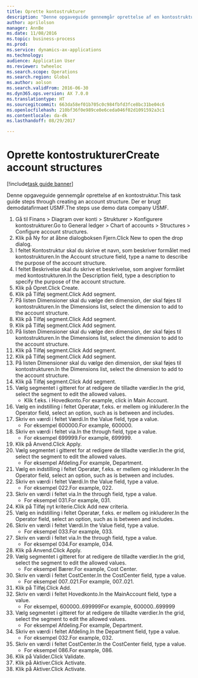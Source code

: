 ```yaml
--- 
title: Oprette kontostrukturer
description: "Denne opgaveguide gennemgår oprettelse af en kontostruktur."
author: aprilolson
manager: AnnBe
ms.date: 11/08/2016
ms.topic: business-process
ms.prod: 
ms.service: dynamics-ax-applications
ms.technology: 
audience: Application User
ms.reviewer: twheeloc
ms.search.scope: Operations
ms.search.region: Global
ms.author: aolson
ms.search.validFrom: 2016-06-30
ms.dyn365.ops.version: AX 7.0.0
ms.translationtype: HT
ms.sourcegitcommit: 663da58ef01b705c0c984fbfd3fce8bc31be04c6
ms.openlocfilehash: 210bf36f0e989ce0e6ceda046f02d1091592a3c1
ms.contentlocale: da-dk
ms.lasthandoff: 08/29/2017

---
```

# <a name="create-account-structures"></a><span data-ttu-id="4c688-103">Oprette kontostrukturer</span><span class="sxs-lookup"><span data-stu-id="4c688-103">Create account structures</span></span>

[!include[task guide banner](../../includes/task-guide-banner.md)]

<span data-ttu-id="4c688-104">Denne opgaveguide gennemgår oprettelse af en kontostruktur.</span><span class="sxs-lookup"><span data-stu-id="4c688-104">This task guide steps through creating an account structure.</span></span> <span data-ttu-id="4c688-105">Der er brugt demodatafirmaet USMF.</span><span class="sxs-lookup"><span data-stu-id="4c688-105">The steps use demo data company USMF.</span></span>

1. <span data-ttu-id="4c688-106">Gå til Finans > Diagram over konti > Strukturer > Konfigurere kontostrukturer.</span><span class="sxs-lookup"><span data-stu-id="4c688-106">Go to General ledger > Chart of accounts > Structures > Configure account structures.</span></span>
2. <span data-ttu-id="4c688-107">Klik på Ny for at åbne dialogboksen Fjern.</span><span class="sxs-lookup"><span data-stu-id="4c688-107">Click New to open the drop dialog.</span></span>
3. <span data-ttu-id="4c688-108">I feltet Kontostruktur skal du skrive et navn, som beskriver formålet med kontostrukturen.</span><span class="sxs-lookup"><span data-stu-id="4c688-108">In the Account structure field, type a name to describe the purpose of the account structure.</span></span>
4. <span data-ttu-id="4c688-109">I feltet Beskrivelse skal du skrive et beskrivelse, som angiver formålet med kontostrukturen.</span><span class="sxs-lookup"><span data-stu-id="4c688-109">In the Description field, type a description to specify the purpose of the account structure.</span></span>
5. <span data-ttu-id="4c688-110">Klik på Opret.</span><span class="sxs-lookup"><span data-stu-id="4c688-110">Click Create.</span></span>
6. <span data-ttu-id="4c688-111">Klik på Tilføj segment.</span><span class="sxs-lookup"><span data-stu-id="4c688-111">Click Add segment.</span></span>
7. <span data-ttu-id="4c688-112">På listen Dimensioner skal du vælge den dimension, der skal føjes til kontostrukturen.</span><span class="sxs-lookup"><span data-stu-id="4c688-112">In the Dimensions list, select the dimension to add to the account structure.</span></span>
8. <span data-ttu-id="4c688-113">Klik på Tilføj segment.</span><span class="sxs-lookup"><span data-stu-id="4c688-113">Click Add segment.</span></span>
9. <span data-ttu-id="4c688-114">Klik på Tilføj segment.</span><span class="sxs-lookup"><span data-stu-id="4c688-114">Click Add segment.</span></span>
10. <span data-ttu-id="4c688-115">På listen Dimensioner skal du vælge den dimension, der skal føjes til kontostrukturen.</span><span class="sxs-lookup"><span data-stu-id="4c688-115">In the Dimensions list, select the dimension to add to the account structure.</span></span>
11. <span data-ttu-id="4c688-116">Klik på Tilføj segment.</span><span class="sxs-lookup"><span data-stu-id="4c688-116">Click Add segment.</span></span>
12. <span data-ttu-id="4c688-117">Klik på Tilføj segment.</span><span class="sxs-lookup"><span data-stu-id="4c688-117">Click Add segment.</span></span>
13. <span data-ttu-id="4c688-118">På listen Dimensioner skal du vælge den dimension, der skal føjes til kontostrukturen.</span><span class="sxs-lookup"><span data-stu-id="4c688-118">In the Dimensions list, select the dimension to add to the account structure.</span></span>
14. <span data-ttu-id="4c688-119">Klik på Tilføj segment.</span><span class="sxs-lookup"><span data-stu-id="4c688-119">Click Add segment.</span></span>
15. <span data-ttu-id="4c688-120">Vælg segmentet i gitteret for at redigere de tilladte værdier.</span><span class="sxs-lookup"><span data-stu-id="4c688-120">In the grid, select the segment to edit the allowed values.</span></span>
    * <span data-ttu-id="4c688-121">Klik f.eks. i Hovedkonto.</span><span class="sxs-lookup"><span data-stu-id="4c688-121">For example, click in Main Account.</span></span>  
16. <span data-ttu-id="4c688-122">Vælg en indstilling i feltet Operatør, f.eks. er mellem og inkluderer.</span><span class="sxs-lookup"><span data-stu-id="4c688-122">In the Operator field, select an option, such as is between and includes.</span></span>
17. <span data-ttu-id="4c688-123">Skriv en værdi i feltet Værdi.</span><span class="sxs-lookup"><span data-stu-id="4c688-123">In the Value field, type a value.</span></span>
    * <span data-ttu-id="4c688-124">For eksempel 600000.</span><span class="sxs-lookup"><span data-stu-id="4c688-124">For example, 600000.</span></span>  
18. <span data-ttu-id="4c688-125">Skriv en værdi i feltet via.</span><span class="sxs-lookup"><span data-stu-id="4c688-125">In the through field, type a value.</span></span>
    * <span data-ttu-id="4c688-126">For eksempel 699999.</span><span class="sxs-lookup"><span data-stu-id="4c688-126">For example, 699999.</span></span>  
19. <span data-ttu-id="4c688-127">Klik på Anvend.</span><span class="sxs-lookup"><span data-stu-id="4c688-127">Click Apply.</span></span>
20. <span data-ttu-id="4c688-128">Vælg segmentet i gitteret for at redigere de tilladte værdier.</span><span class="sxs-lookup"><span data-stu-id="4c688-128">In the grid, select the segment to edit the allowed values.</span></span>
    * <span data-ttu-id="4c688-129">For eksempel Afdeling.</span><span class="sxs-lookup"><span data-stu-id="4c688-129">For example, Department.</span></span>  
21. <span data-ttu-id="4c688-130">Vælg en indstilling i feltet Operatør, f.eks. er mellem og inkluderer.</span><span class="sxs-lookup"><span data-stu-id="4c688-130">In the Operator field, select an option, such as is between and includes.</span></span>
22. <span data-ttu-id="4c688-131">Skriv en værdi i feltet Værdi.</span><span class="sxs-lookup"><span data-stu-id="4c688-131">In the Value field, type a value.</span></span>
    * <span data-ttu-id="4c688-132">For eksempel 022.</span><span class="sxs-lookup"><span data-stu-id="4c688-132">For example, 022.</span></span>  
23. <span data-ttu-id="4c688-133">Skriv en værdi i feltet via.</span><span class="sxs-lookup"><span data-stu-id="4c688-133">In the through field, type a value.</span></span>
    * <span data-ttu-id="4c688-134">For eksempel 031.</span><span class="sxs-lookup"><span data-stu-id="4c688-134">For example, 031.</span></span>  
24. <span data-ttu-id="4c688-135">Klik på Tilføj nyt kriterie.</span><span class="sxs-lookup"><span data-stu-id="4c688-135">Click Add new criteria.</span></span>
25. <span data-ttu-id="4c688-136">Vælg en indstilling i feltet Operatør, f.eks. er mellem og inkluderer.</span><span class="sxs-lookup"><span data-stu-id="4c688-136">In the Operator field, select an option, such as is between and includes.</span></span>
26. <span data-ttu-id="4c688-137">Skriv en værdi i feltet Værdi.</span><span class="sxs-lookup"><span data-stu-id="4c688-137">In the Value field, type a value.</span></span>
    * <span data-ttu-id="4c688-138">For eksempel 033.</span><span class="sxs-lookup"><span data-stu-id="4c688-138">For example, 033.</span></span>  
27. <span data-ttu-id="4c688-139">Skriv en værdi i feltet via.</span><span class="sxs-lookup"><span data-stu-id="4c688-139">In the through field, type a value.</span></span>
    * <span data-ttu-id="4c688-140">For eksempel 034.</span><span class="sxs-lookup"><span data-stu-id="4c688-140">For example, 034.</span></span>  
28. <span data-ttu-id="4c688-141">Klik på Anvend.</span><span class="sxs-lookup"><span data-stu-id="4c688-141">Click Apply.</span></span>
29. <span data-ttu-id="4c688-142">Vælg segmentet i gitteret for at redigere de tilladte værdier.</span><span class="sxs-lookup"><span data-stu-id="4c688-142">In the grid, select the segment to edit the allowed values.</span></span>
    * <span data-ttu-id="4c688-143">For eksempel Bærer.</span><span class="sxs-lookup"><span data-stu-id="4c688-143">For example, Cost Center.</span></span>  
30. <span data-ttu-id="4c688-144">Skriv en værdi i feltet CostCenter.</span><span class="sxs-lookup"><span data-stu-id="4c688-144">In the CostCenter field, type a value.</span></span>
    * <span data-ttu-id="4c688-145">For eksempel 007..021.</span><span class="sxs-lookup"><span data-stu-id="4c688-145">For example, 007..021.</span></span>  
31. <span data-ttu-id="4c688-146">Klik på Tilføj.</span><span class="sxs-lookup"><span data-stu-id="4c688-146">Click Add.</span></span>
32. <span data-ttu-id="4c688-147">Skriv en værdi i feltet Hovedkonto.</span><span class="sxs-lookup"><span data-stu-id="4c688-147">In the MainAccount field, type a value.</span></span>
    * <span data-ttu-id="4c688-148">For eksempel, 600000..699999</span><span class="sxs-lookup"><span data-stu-id="4c688-148">For example, 600000..699999</span></span>  
33. <span data-ttu-id="4c688-149">Vælg segmentet i gitteret for at redigere de tilladte værdier.</span><span class="sxs-lookup"><span data-stu-id="4c688-149">In the grid, select the segment to edit the allowed values.</span></span>
    * <span data-ttu-id="4c688-150">For eksempel Afdeling.</span><span class="sxs-lookup"><span data-stu-id="4c688-150">For example, Department.</span></span>  
34. <span data-ttu-id="4c688-151">Skriv en værdi i feltet Afdeling.</span><span class="sxs-lookup"><span data-stu-id="4c688-151">In the Department field, type a value.</span></span>
    * <span data-ttu-id="4c688-152">For eksempel 032.</span><span class="sxs-lookup"><span data-stu-id="4c688-152">For example, 032.</span></span>  
35. <span data-ttu-id="4c688-153">Skriv en værdi i feltet CostCenter.</span><span class="sxs-lookup"><span data-stu-id="4c688-153">In the CostCenter field, type a value.</span></span>
    * <span data-ttu-id="4c688-154">For eksempel 086.</span><span class="sxs-lookup"><span data-stu-id="4c688-154">For example, 086.</span></span>  
36. <span data-ttu-id="4c688-155">Klik på Valider.</span><span class="sxs-lookup"><span data-stu-id="4c688-155">Click Validate.</span></span>
37. <span data-ttu-id="4c688-156">Klik på Aktiver.</span><span class="sxs-lookup"><span data-stu-id="4c688-156">Click Activate.</span></span>
38. <span data-ttu-id="4c688-157">Klik på Aktiver.</span><span class="sxs-lookup"><span data-stu-id="4c688-157">Click Activate.</span></span>


